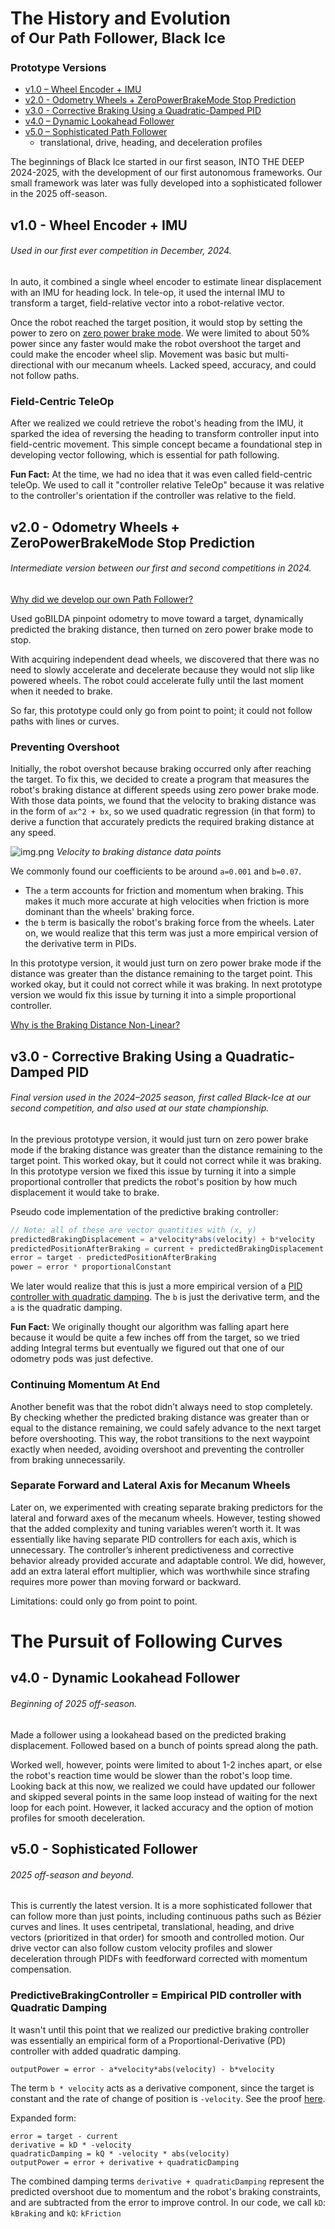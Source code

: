 <h1>
  The History and Evolution<br>
  <sub>of Our Path Follower, Black Ice</sub>
</h1>

### Prototype Versions

- [v1.0 – Wheel Encoder + IMU](#v10---wheel-encoder--imu)
- [v2.0 - Odometry Wheels + ZeroPowerBrakeMode Stop Prediction](#v20---odometry-wheels--zeropowerbrakemode-stop-prediction)
- [v3.0 - Corrective Braking Using a Quadratic-Damped PID](#v30---corrective-braking-using-a-quadratic-damped-pid)
- [v4.0 – Dynamic Lookahead Follower](#v40---dynamic-lookahead-follower)
- [v5.0 – Sophisticated Path Follower](#v50---sophisticated-follower)
  - translational, drive, heading, and deceleration profiles

The beginnings of Black Ice started in our first season, INTO THE DEEP 2024-2025, with the development of our first autonomous frameworks. Our small framework was later was fully developed into a sophisticated follower in the 2025 off-season.

## v1.0 - Wheel Encoder + IMU
###### Used in our first _ever_ competition in December, 2024.</span>

In auto, it combined a single wheel encoder to estimate linear displacement with an IMU for heading lock. In tele-op, it used the internal IMU to transform a target, field-relative vector into a robot-relative vector.

Once the robot reached the target position, it would stop by setting the power to zero on [zero power brake mode](https://ftctechnh.github.io/ftc_app/doc/javadoc/com/qualcomm/robotcore/hardware/DcMotor.ZeroPowerBehavior.html#BRAKE). We were limited to about 50% power since any faster would make the robot overshoot the target and could make the encoder wheel slip. Movement was basic but multi-directional with our mecanum wheels. Lacked speed, accuracy, and could not follow paths.

### Field-Centric TeleOp

After we realized we could retrieve the robot's heading from the IMU, it sparked the idea of reversing the heading to transform controller input into field-centric movement. This simple concept became a foundational step in developing vector following, which is essential for path following.

**Fun Fact:** At the time, we had no idea that it was even called field-centric teleOp. We used to call it "controller relative TeleOp" because it was relative to the controller's orientation if the controller was relative to the field.

## v2.0 - Odometry Wheels + ZeroPowerBrakeMode Stop Prediction
###### Intermediate version between our first and second competitions in 2024.

[Why did we develop our own Path Follower?](https://github.com/TeamFrozenCodeFTC/Black-Ice-Path-Follower/blob/main/TeamCode/src/main/java/org/firstinspires/ftc/blackice/docs/why-we-developed-our-own.md#why-did-we-develop-our-own-path-follower)

Used goBILDA pinpoint odometry to move toward a target, dynamically predicted the braking distance, then turned on zero power brake mode to stop.

With acquiring independent dead wheels, we discovered that there was no need to slowly accelerate and decelerate because they would not slip like powered wheels. The robot could accelerate fully until the last moment when it needed to brake.

So far, this prototype could only go from point to point; it could not follow paths with lines or curves.

### Preventing Overshoot
Initially, the robot overshot because braking occurred only after reaching the target. To fix this, we decided to create a program that measures the robot's braking distance at different speeds using zero power brake mode. With those data points, we found that the velocity to braking distance was in the form of `ax^2 + bx`, so we used quadratic regression (in that form) to derive a function that accurately predicts the required braking distance at any speed.

![img.png](img.png)
*Velocity to braking distance data points*

We commonly found our coefficients to be around `a=0.001` and `b=0.07`.

- The `a` term accounts for friction and momentum when braking. This makes it much more accurate at high velocities when friction is more dominant than the wheels' braking force.
- the `b` term is basically the robot's braking force from the wheels. Later on, we would realize that this term was just a more empirical version of the derivative term in PIDs.

In this prototype version, it would just turn on zero power brake mode if the distance was greater than the distance remaining to the target point. This worked okay, but it could not correct while it was braking. In next prototype version we would fix this issue by turning it into a simple proportional controller.

[Why is the Braking Distance Non-Linear?](https://github.com/TeamFrozenCodeFTC/Black-Ice-Path-Follower/blob/main/TeamCode/src/main/java/org/firstinspires/ftc/blackice/docs/quadratic-damping-pid.md#why-is-the-braking-non-linear)

## v3.0 - Corrective Braking Using a Quadratic-Damped PID
###### Final version used in the 2024–2025 season, first called Black-Ice at our second competition, and also used at our state championship.

In the previous prototype version, it would just turn on zero power brake mode if the braking distance was greater than the distance remaining to the target point. This worked okay, but it could not correct while it was braking. In this prototype version we fixed this issue by turning it into a simple proportional controller that predicts the robot's position by how much displacement it would take to brake.

Pseudo code implementation of the predictive braking controller:
```java
// Note: all of these are vector quantities with (x, y)
predictedBrakingDisplacement = a*velocity*abs(velocity) + b*velocity
predictedPositionAfterBraking = current + predictedBrakingDisplacement
error = target - predictedPositionAfterBraking
power = error * proportionalConstant
```
We later would realize that this is just a more empirical version of a [PID controller with quadratic damping](https://github.com/TeamFrozenCodeFTC/Black-Ice-Path-Follower/edit/main/TeamCode/src/main/java/org/firstinspires/ftc/blackice/docs/path-follower-evolution.md#predictivebrakingcontroller--empirical-pid-controller-with-quadratic-damping). The `b` is just the derivative term, and the `a` is the quadratic damping.

**Fun Fact:** We originally thought our algorithm was falling apart here because it would be quite a few inches off from the target, so we tried adding Integral terms but eventually we figured out that one of our odometry pods was just defective.

### Continuing Momentum At End
Another benefit was that the robot didn’t always need to stop completely. By checking whether the predicted braking distance was greater than or equal to the distance remaining, we could safely advance to the next target before overshooting. This way, the robot transitions to the next waypoint exactly when needed, avoiding overshoot and preventing the controller from braking unnecessarily.

### Separate Forward and Lateral Axis for Mecanum Wheels
Later on, we experimented with creating separate braking predictors for the lateral and forward axes of the mecanum wheels. However, testing showed that the added complexity and tuning variables weren’t worth it. It was essentially like having separate PID controllers for each axis, which is unnecessary. The controller’s inherent predictiveness and corrective behavior already provided accurate and adaptable control.
We did, however, add an extra lateral effort multiplier, which was worthwhile since strafing requires more power than moving forward or backward.

Limitations: could only go from point to point.

# The Pursuit of Following Curves

## v4.0 - Dynamic Lookahead Follower
###### Beginning of 2025 off-season.

Made a follower using a lookahead based on the predicted braking displacement. Followed based on a bunch of points spread along the path.

Worked well, however, points were limited to about 1-2 inches apart, or else the robot's reaction time would be slower than the robot's loop time. Looking back at this now, we realized we could have updated our follower and skipped several points in the same loop instead of waiting for the next loop for each point. However, it lacked accuracy and the option of motion profiles for smooth deceleration.

## v5.0 - Sophisticated Follower
###### 2025 off-season and beyond.

This is currently the latest version.
It is a more sophisticated follower that can follow more than just points, including continuous paths such as Bézier curves and lines.
It uses centripetal, translational, heading, and drive vectors (prioritized in that order) for smooth and controlled motion.
Our drive vector can also follow custom velocity profiles and slower deceleration through PIDFs with feedforward corrected with momentum compensation.

### PredictiveBrakingController = Empirical PID controller with Quadratic Damping
It wasn't until this point that we realized our predictive braking controller was essentially an empirical form of a Proportional-Derivative (PD) controller with added quadratic damping. 
```
outputPower = error - a*velocity*abs(velocity) - b*velocity
```

The term `b * velocity` acts as a derivative component, since the target is constant and the rate of change of position is `-velocity`. See the proof [here](https://github.com/TeamFrozenCodeFTC/Black-Ice-Path-Follower/blob/main/TeamCode/src/main/java/org/firstinspires/ftc/blackice/docs/quadratic-damping-pid.md#how-does--velocity--derivative-term-in-pid).

Expanded form:
```
error = target - current
derivative = kD * -velocity
quadraticDamping = kQ * -velocity * abs(velocity)
outputPower = error + derivative + quadraticDamping
```
The combined damping terms `derivative + quadraticDamping` represent the predicted overshoot due to momentum and the robot's braking constraints, and are subtracted from the error to improve control. In our code, we call `kD`: `kBraking` and `kQ`: `kFriction`
